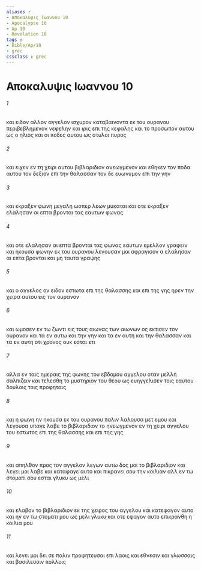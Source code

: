 ```yaml
---
aliases : 
- Αποκαλυψις Ιωαννου 10
- Apocalypse 10
- Ap 10
- Revelation 10
tags : 
- Bible/Ap/10
- grec
cssclass : grec
---
```


# Αποκαλυψις Ιωαννου 10

###### 1
και ειδον αλλον αγγελον ισχυρον καταβαινοντα εκ του ουρανου περιβεβλημενον νεφελην και ιρις επι της κεφαλης και το προσωπον αυτου ως ο ηλιος και οι ποδες αυτου ως στυλοι πυρος
###### 2
και ειχεν εν τη χειρι αυτου βιβλαριδιον ανεωγμενον και εθηκεν τον ποδα αυτου τον δεξιον επι την θαλασσαν τον δε ευωνυμον επι την γην
###### 3
και εκραξεν φωνη μεγαλη ωσπερ λεων μυκαται και οτε εκραξεν ελαλησαν αι επτα βρονται τας εαυτων φωνας
###### 4
και οτε ελαλησαν αι επτα βρονται τας φωνας εαυτων εμελλον γραφειν και ηκουσα φωνην εκ του ουρανου λεγουσαν μοι σφραγισον α ελαλησαν αι επτα βρονται και μη ταυτα γραψης
###### 5
και ο αγγελος ον ειδον εστωτα επι της θαλασσης και επι της γης ηρεν την χειρα αυτου εις τον ουρανον
###### 6
και ωμοσεν εν τω ζωντι εις τους αιωνας των αιωνων ος εκτισεν τον ουρανον και τα εν αυτω και την γην και τα εν αυτη και την θαλασσαν και τα εν αυτη οτι χρονος ουκ εσται ετι
###### 7
αλλα εν ταις ημεραις της φωνης του εβδομου αγγελου οταν μελλη σαλπιζειν και τελεσθη το μυστηριον του θεου ως ευηγγελισεν τοις εαυτου δουλοις τοις προφηταις
###### 8
και η φωνη ην ηκουσα εκ του ουρανου παλιν λαλουσα μετ εμου και λεγουσα υπαγε λαβε το βιβλαριδιον το ηνεωγμενον εν τη χειρι αγγελου του εστωτος επι της θαλασσης και επι της γης
###### 9
και απηλθον προς τον αγγελον λεγων αυτω δος μοι το βιβλαριδιον και λεγει μοι λαβε και καταφαγε αυτο και πικρανει σου την κοιλιαν αλλ εν τω στοματι σου εσται γλυκυ ως μελι
###### 10
και ελαβον το βιβλαριδιον εκ της χειρος του αγγελου και κατεφαγον αυτο και ην εν τω στοματι μου ως μελι γλυκυ και οτε εφαγον αυτο επικρανθη η κοιλια μου
###### 11
και λεγει μοι δει σε παλιν προφητευσαι επι λαοις και εθνεσιν και γλωσσαις και βασιλευσιν πολλοις

